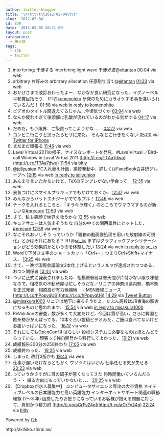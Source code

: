 ```yaml
---
author: twitter-blogger
title: "\n\t\t\t\t2012-02-04\t\t"
slug: '2012-02-04'
id: 839
date: '2012-02-05 20:31:00'
layout: post
categories:
  - 未分類
tags:
  - t2b
  - Twitter
---
```


<div xmlns:georss="http://www.georss.org/georss">

1.  <span><span>interfering; 干渉する interfering light wave 干渉光波@[eitantan](http://twitter.com/eitantan "eitantan")</span> <span>[<span>00:04</span>](http://twitter.com/o_ob/status/165752660719439873) <span>via web</span></span></span>
2.  <span><span>arbitrary お好みの arbitrary allocation 任意割り当て@[eitantan](http://twitter.com/eitantan "eitantan")</span> <span>[<span>01:33</span>](http://twitter.com/o_ob/status/165774932289130496) <span>via web</span></span></span>
3.  <span><span>おかげさまで改訂おわったよー．なかなか良い研究になった．イグノーベル平和賞目指そう． RT@[komenohito](http://twitter.com/komenohito "komenohito") 研究のためにカラオケする事を強いられているんだ！</span> <span>[<span>01:58</span>](http://twitter.com/o_ob/status/165781166090231808) <span>via web</span> [in reply to komenohito](http://twitter.com/komenohito/status/165704751261024256)</span></span>
4.  <span><span>ビデオのタイトル間違えてるじゃん…今頃気づくか</span> <span>[<span>03:04</span>](http://twitter.com/o_ob/status/165797848124882944) <span>via web</span></span></span>
5.  <span><span>なんか疲れすぎて後頭部に乳酸が流れているのがわかる気がする</span> <span>[<span>04:17</span>](http://twitter.com/o_ob/status/165816312734547968) <span>via web</span></span></span>
6.  <span><span>だめだ，もう限界．ご飯買ってこようかな．．．</span> <span>[<span>04:27</span>](http://twitter.com/o_ob/status/165818769988517888) <span>via web</span></span></span>
7.  <span><span>コンビニ行こうと思ったらヒザに来た。 そんなとこ行きたくない</span> <span>[<span>05:00</span>](http://twitter.com/o_ob/status/165827174891388928) <span>via [Twitter for iPhone](http://twitter.com/#!/download/iphone)</span></span></span>
8.  <span><span>まだまだ頑張る</span> <span>[<span>11:46</span>](http://twitter.com/o_ob/status/165929220374138880) <span>via web</span></span></span>
9.  <span><span>Laval Virtual 2011の様子，ナイスなレポートを発見．#LavalVirtual ／Bird-call Window in Laval Virtual 2011 [http://t.co/TTAa7dwu](http://t.co/TTAa7dwu)</span> <span>[<span>11:54</span>](http://twitter.com/o_ob/status/165931203554316288) <span>via [bitly](http://bit.ly)</span></span></span>
10.  <span><span>@[jellyunion](http://twitter.com/jellyunion "jellyunion") PC入れ替え計画，絶賛発動中．詳しくはFaceBook白井研グループへ</span> <span>[<span>12:15</span>](http://twitter.com/o_ob/status/165936474469040128) <span>via web</span> [in reply to jellyunion](http://twitter.com/jellyunion/status/165927433038610433)</span></span>
11.  <span><span>あんまり言いたかないけど，TeXのテンプレがない学会って．</span> <span>[<span>12:35</span>](http://twitter.com/o_ob/status/165941512042057728) <span>via web</span></span></span>
12.  <span><span>景気づけにスマイルプリキュアでもかけておくか…</span> <span>[<span>12:37</span>](http://twitter.com/o_ob/status/165942075806842882) <span>via web</span></span></span>
13.  <span><span>みんなからバットエナジーがでてるプル！</span> <span>[<span>12:46</span>](http://twitter.com/o_ob/status/165944391800848384) <span>via web</span></span></span>
14.  <span><span>チークを入れるところと，「キラキラ輝く」のところでウマウマするのが新しいな[#precure](http://twitter.com/search?q=%23precure "#precure")</span> <span>[<span>12:50</span>](http://twitter.com/o_ob/status/165945361226137600) <span>via web</span></span></span>
15.  <span><span>さて，私も笑顔で世界を救うかな</span> <span>[<span>12:55</span>](http://twitter.com/o_ob/status/165946619022426112) <span>via web</span></span></span>
16.  <span><span>キュアサニーは人気出そうだな 自分の中での関西属性にヒットした．[#precure](http://twitter.com/search?q=%23precure "#precure")</span> <span>[<span>12:59</span>](http://twitter.com/o_ob/status/165947742424793088) <span>via web</span></span></span>
17.  <span><span>なにそれおいしそう っていうか「霧箱の動画像処理を用いた放射線の可視化」とかはそれにあたる？ RT@[sc_ks](http://twitter.com/sc_ks "sc_ks") まずはグラフィックファシリテーションがどう効果的かというのを体験したい</span> <span>[<span>13:24</span>](http://twitter.com/o_ob/status/165953942369468416) <span>via web</span> [in reply to sc_ks](http://twitter.com/sc_ks/status/165953493545402368)</span></span>
18.  <span><span>Wordで下付き文字のショートカット「Ctrl+=」つまりCtrl+Shift+マイナス．</span> <span>[<span>13:25</span>](http://twitter.com/o_ob/status/165954097802002432) <span>via web</span></span></span>
19.  <span><span>さて，一晩で国際会議論文2本仕上げるというノルマが達成されつつある．おつ＞関係者</span> <span>[<span>13:44</span>](http://twitter.com/o_ob/status/165958967724482560) <span>via web</span></span></span>
20.  <span><span>ついに正式に発表されましたね．相模原駅前は普天間が片付かない限り凍結なので，相模原の不動産屋は忙しそうだな／リニアの神奈川県内駅、橋本駅を正式発表　相原高が有力候補地　 - MSN産経ニュース [http://t.co/hPppvqU6](http://t.co/hPppvqU6)</span> <span>[<span>14:29</span>](http://twitter.com/o_ob/status/165970229137125376) <span>via [Tweet Button](http://twitter.com/tweetbutton)</span></span></span>
21.  <span><span>@[misakura1000](http://twitter.com/misakura1000 "misakura1000") リニアは地下に来るそうだよ．たぶん高校はJR東海の駅舎になるものと思われます．</span> <span>[<span>15:54</span>](http://twitter.com/o_ob/status/165991551556792321) <span>via web</span> [in reply to misakura1000](http://twitter.com/misakura1000/status/165971924906807298)</span></span>
22.  <span><span>ReVolutionの審査，数が多くて大変だけど，今回は質が高い，さらに韓国と欧州勢ががんばってる．10本ぐらい投稿ビデオみた．ご飯は食べてないけどお腹いっぱいになった．</span> <span>[<span>16:17</span>](http://twitter.com/o_ob/status/165997484752121856) <span>via web</span></span></span>
23.  <span><span>それにしてもOpenConfすばらしい 投稿システムに必要なものはほとんどそろっている． 頑張って独自開発から移行してよかった．</span> <span>[<span>16:21</span>](http://twitter.com/o_ob/status/165998362775142401) <span>via web</span></span></span>
24.  <span><span>成績報告300分の250終わり</span> <span>[<span>17:05</span>](http://twitter.com/o_ob/status/166009530738688000) <span>via web</span></span></span>
25.  <span><span>成績終わった．</span> <span>[<span>19:25</span>](http://twitter.com/o_ob/status/166044755724218368) <span>via web</span></span></span>
26.  <span><span>しまった 改訂3版かも</span> <span>[<span>19:43</span>](http://twitter.com/o_ob/status/166049320150372352) <span>via web</span></span></span>
27.  <span><span>仕事が遅いだけならともかく ウソツキはいかん 仕事任せる気が失せる</span> <span>[<span>20:23</span>](http://twitter.com/o_ob/status/166059272596238337) <span>via web</span></span></span>
28.  <span><span>っていうかさすがに目の調子が悪くなってきた 何時間働いているんだろう・・ 帰る方向にもっていかないと．．．</span> <span>[<span>20:25</span>](http://twitter.com/o_ob/status/166059862332153856) <span>via web</span></span></span>
29.  <span><span>【Dropboxが求人募集中】 コンピュータサイエンス専攻の大卒資格 ネイティブレベルの日本語能力と高い英語能力 インターネットサポート関連の職務経験 (2～3 年) 困惑したりお怒りになっているお客様が抱える問題に対して、真剣かつ精力的 [http://t.co/aGrFv24q](http://t.co/aGrFv24q)</span> <span>[<span>22:24</span>](http://twitter.com/o_ob/status/166089905401892864) <span>via [bitly](http://bit.ly)</span></span></span>

</div>

Powered by [t2b](http://t2b.utilz.jp/)

<div>http://akihiko.shirai.as/</div>